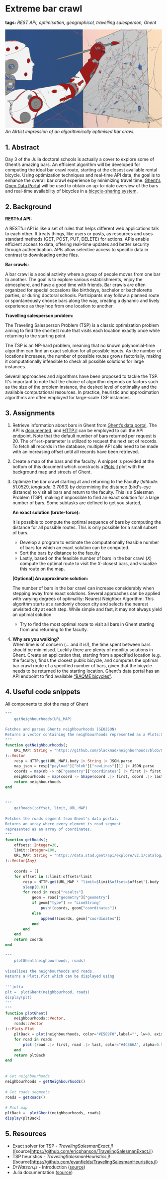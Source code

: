 # Extreme bar crawl

**tags:** *REST API, optimisation, geographical, travelling salesperson, Ghent*

![project image](../img/pubCrawlImpression.png)
*An AIrtist impression of an algorithmically optimised bar crawl.*

## 1. Abstract
Day 3 of the Julia doctoral schools is actually a cover to explore some of Ghent’s amazing bars. An efficient algorithm will be developed for computing the ideal bar crawl route, starting at the closest available rental bicycle. Using optimization techniques and real-time API data, the goal is to enhance the overall bar crawl experience by minimizing travel time. [Ghent's Open Data Portal](https://data.stad.gent/) will be used to obtain an up-to-date overview of the bars and real-time availability of bicycles in a [bicycle-sharing system](https://en.wikipedia.org/wiki/Bicycle-sharing_system).

## 2. Background

**RESTful API:**

A RESTful API is like a set of rules that helps different web applications talk to each other. It treats things, like users or posts, as resources and uses standard methods (GET, POST, PUT, DELETE) for actions. APIs enable efficient access to data, offering real-time updates and better security through authentication. APIs allow selective access to specific data in contrast to downloading entire files.

**Bar crawls:**

A bar crawl is a social activity where a group of people moves from one bar to another. The goal is to explore various establishments, enjoy the atmosphere, and have a good time with friends. Bar crawls are often organized for special occasions like birthdays, bachelor or bachelorette parties, or during doctoral schools. Participants may follow a planned route or spontaneously choose bars along the way, creating a dynamic and lively experience as they hop from one location to another.

**Travelling salesperson problem:**

The Traveling Salesperson Problem (TSP) is a classic optimization problem aiming to find the shortest route that visits each location exactly once while returning to the starting point. 

The TSP is an NP-hard problem, meaning that no known polynomial-time algorithm can find an exact solution for all possible inputs. As the number of locations increases, the number of possible routes grows factorially, making it computationally infeasible to check all possible solutions for large instances.

Several approaches and algorithms have been proposed to tackle the TSP. It's important to note that the choice of algorithm depends on factors such as the size of the problem instance, the desired level of optimality and the available computational resources. In practice, heuristic and approximation algorithms are often employed for large-scale TSP instances. 

## 3. Assignments

1. Retrieve information about bars in Ghent from [Ghent’s data portal](https://data.stad.gent/explore/dataset/cafes-gent/). The API is [documented](https://data.stad.gent/explore/dataset/cafes-gent/api/), and [HTTP.jl](https://github.com/JuliaWeb/HTTP.jl) can be employed to call the API endpoint. Note that the default number of bars returned per request is 20. The `offset`-parameter is utilized to request the next set of records. To fetch all records in the database, multiple API calls need to be made with an increasing offset until all records have been retrieved.

2. Create a map of the bars and the faculty. A snippet is provided at the bottom of this document which constructs a [Plots.jl](https://docs.juliaplots.org) plot with the background map and streets of Ghent.

3. Optimize the bar crawl starting at and returning to the Faculty (*latitude:* 51.0529, *longitude:* 3.7093) by determining the distance (bird's-eye distance) to visit all bars and return to the faculty. This is a Salesman Problem (TSP), making it impossible to find an exact solution for a large number of bars. Some subtasks are defined to get you started, 

   **An exact solution (brute-force):**

   It is possible to compute the optimal sequence of bars by computing the distance for all possible routes. This is only possible for a small subset of bars.

   - Develop a program to estimate the computationally feasible number of bars for which an exact solution can be computed.
   - Sort the bars by distance to the faculty
   - Lastly, based on the feasible number of bars in the bar crawl (*X*) compute the optimal route to visit the *X*-closest bars, and visualize this route on the map.
   
    **\[Optional\] An approximate solution:**

    The number of bars in the bar crawl can increase considerably when stepping away from exact solutions. Several approaches can be applied with varying degrees of optimality:
    Nearest Neighbor Algorithm: This algorithm starts at a randomly chosen city and selects the nearest unvisited city at each step. While simple and fast, it may not always yield an optimal solution.

    - Try to find the most optimal route to visit all bars in Ghent starting from and returning to the faculty.

4. **Why are you walking?**   
   When time is of concern (... and it is!), the time spent between bars should be minimised. Luckily there are plenty of mobility solutions in Ghent. Create an application that, starting from a specified location (e.g. the faculty), finds the closest public bicycle, and computes the optimal bar crawl route of a specified number of bars, given that the bicycle needs to be returned to the starting location. Ghent's data portal has an API endpoint to find available [“BAQME bicycles”](https://data.stad.gent/api/explore/v2.1/catalog/datasets/baqme-locaties-vrije-deelfietsen-gent/records?).

## 4. Useful code snippets

All components to plot the map of Ghent
```julia
"""
    getNeighbourhoods(URL_MAP)

Fetches and parses Ghents neighbourhoods (GEOJSON) 
Returns a vector containing the neighbourhoods represented as a Plots:Shape.
"""
function getNeighbourhoods(;
    URL_MAP::String = "https://github.com/blackmad/neighborhoods/blob/master/ghent.geojson"
)::Vector
    resp = HTTP.get(URL_MAP).body |> String |> JSON.parse
    map_json = resp["payload"]["blob"]["rawLines"][1] |> JSON.parse
    coords = map(nb -> nb["geometry"]["coordinates"] |> first |> first, map_json["features"])
    neighbourhoods = map(coord -> Shape(coord .|> first, coord .|> last), coords)
    return neighbourhoods
end


"""
    getRoads(;offset, limit, URL_MAP)

Fetches the roads segment from Ghent's data portal.
Returns an array where every element is road segment
represented as an array of coordinates. 
"""
function getRoads(;
    offsets::Integer=30, 
    limit::Integer=100, 
    URL_MAP::String = "https://data.stad.gent/api/explore/v2.1/catalog/datasets/straten-gent/records?"
)::Vector{Any}

    coords = []
    for offset in 1:limit:offsets*limit
        resp = HTTP.get(URL_MAP * "limit=$limit&offset=$offset").body |> String |> JSON.parse
        sleep(0.01)
        for road in resp["results"]
            geom = road["geometry"]["geometry"]
            if geom["type"] == "LineString"
                push!(coords, geom["coordinates"])
            else
                append!(coords, geom["coordinates"])
            end
        end
    end
    return coords
end

"""
    plotGhent(neighbourhoods, roads)

visualises the neighbourhoods and roads.
Returns a Plots.Plot which can be displayed using

'''julia
plt =  plotGhent(neighbourhood, roads)
display(plt)
'''
"""
function plotGhent(
    neighbourhoods::Vector, 
    roads::Vector
)::Plots.Plot
    pltBack = plot(neighbourhoods, color="#E5E9F0",label="", lw=0, axis=nothing, border=:none)
    for road in roads
        plot!(road .|> first, road .|> last, color="#4C566A", alpha=0.5, label="", markersize=3)
    end
    return pltBack
end


# Get neighbourhoods
neighbourhoods = getNeighbourhoods()

# Get roads segments
roads = getRoads()

# Plot map
pltBack =  plotGhent(neighbourhoods, roads)
display(pltBack)
```

## 5. Resources
- Exact solver for TSP - *TravelingSalesmanExact.jl* ([source]https://github.com/ericphanson/TravelingSalesmanExact.jl)
- TSP heuristics - *TravelingSalesmanHeuristics.jl* ([source]https://github.com/evanfields/TravelingSalesmanHeuristics.jl)
- *DrWatson.js* - Introduction ([source](https://juliadynamics.github.io/DrWatson.jl/dev/))
- Julia documentation ([source](https://docs.julialang.org/en/v1/))



